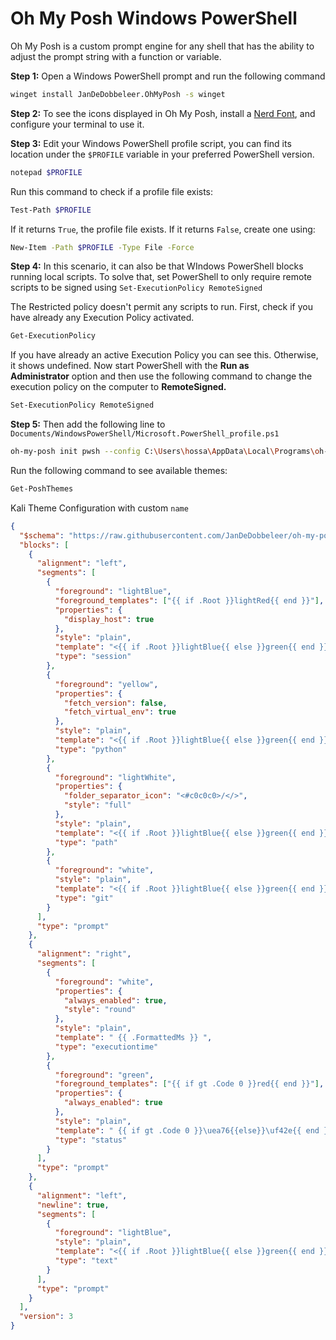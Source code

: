 # Oh My Posh Windows PowerShell

Oh My Posh is a custom prompt engine for any shell that has the ability to adjust the prompt string with a function or variable.

**Step 1:**  Open a Windows PowerShell prompt and run the following command

```bash
winget install JanDeDobbeleer.OhMyPosh -s winget
```

**Step 2:** To see the icons displayed in Oh My Posh, install a [Nerd Font](https://www.nerdfonts.com/), and configure your terminal to use it.

**Step 3:** Edit your Windows PowerShell profile script, you can find its location under the `$PROFILE` variable in your preferred PowerShell version.

```bash
notepad $PROFILE
```

Run this command to check if a profile file exists:

```bash
Test-Path $PROFILE
```

If it returns `True`, the profile file exists. If it returns `False`, create one using:

```bash
New-Item -Path $PROFILE -Type File -Force
```

**Step 4:** In this scenario, it can also be that WIndows PowerShell blocks running local scripts. To solve that, set PowerShell to only require remote scripts to be signed using `Set-ExecutionPolicy RemoteSigned`

The Restricted policy doesn't permit any scripts to run. First, check if you have already any Execution Policy activated.

```bash
Get-ExecutionPolicy
```

If you have already an active Execution Policy you can see this. Otherwise, it shows undefined. Now start PowerShell with the **Run as Administrator** option and then use the following command to change the execution policy on the computer to **RemoteSigned.**

```bash
Set-ExecutionPolicy RemoteSigned
```

**Step 5:** Then add the following line to `Documents/WindowsPowerShell/Microsoft.PowerShell_profile.ps1`

```bash
oh-my-posh init pwsh --config C:\Users\hossa\AppData\Local\Programs\oh-my-posh\themes\kali.omp.json | Invoke-Expression
```

Run the following command to see available themes:

```bash
Get-PoshThemes
```

Kali Theme Configuration with custom `name`

```json
{
  "$schema": "https://raw.githubusercontent.com/JanDeDobbeleer/oh-my-posh/main/themes/schema.json",
  "blocks": [
    {
      "alignment": "left",
      "segments": [
        {
          "foreground": "lightBlue",
          "foreground_templates": ["{{ if .Root }}lightRed{{ end }}"],
          "properties": {
            "display_host": true
          },
          "style": "plain",
          "template": "<{{ if .Root }}lightBlue{{ else }}green{{ end }}>\u250c\u2500\u2500(</>Hossain{{ if .Root }}💀{{ else }}㉿{{ end }}Palin<{{ if .Root }}lightBlue{{ else }}green{{ end }}>)</>",
          "type": "session"
        },
        {
          "foreground": "yellow",
          "properties": {
            "fetch_version": false,
            "fetch_virtual_env": true
          },
          "style": "plain",
          "template": "<{{ if .Root }}lightBlue{{ else }}green{{ end }}>-[</>\ue235 {{ if .Error }}{{ .Error }}{{ else }}{{ if .Venv }}{{ .Venv }}{{ end }}{{ .Full }}{{ end }}<{{ if .Root }}lightBlue{{ else }}green{{ end }}>]</>",
          "type": "python"
        },
        {
          "foreground": "lightWhite",
          "properties": {
            "folder_separator_icon": "<#c0c0c0>/</>",
            "style": "full"
          },
          "style": "plain",
          "template": "<{{ if .Root }}lightBlue{{ else }}green{{ end }}>-[</>{{ .Path }}<{{ if .Root }}lightBlue{{ else }}green{{ end }}>]</>",
          "type": "path"
        },
        {
          "foreground": "white",
          "style": "plain",
          "template": "<{{ if .Root }}lightBlue{{ else }}green{{ end }}>-[</>{{ .HEAD }}<{{ if .Root }}lightBlue{{ else }}green{{ end }}>]</>",
          "type": "git"
        }
      ],
      "type": "prompt"
    },
    {
      "alignment": "right",
      "segments": [
        {
          "foreground": "white",
          "properties": {
            "always_enabled": true,
            "style": "round"
          },
          "style": "plain",
          "template": " {{ .FormattedMs }} ",
          "type": "executiontime"
        },
        {
          "foreground": "green",
          "foreground_templates": ["{{ if gt .Code 0 }}red{{ end }}"],
          "properties": {
            "always_enabled": true
          },
          "style": "plain",
          "template": " {{ if gt .Code 0 }}\uea76{{else}}\uf42e{{ end }} ",
          "type": "status"
        }
      ],
      "type": "prompt"
    },
    {
      "alignment": "left",
      "newline": true,
      "segments": [
        {
          "foreground": "lightBlue",
          "style": "plain",
          "template": "<{{ if .Root }}lightBlue{{ else }}green{{ end }}>\u2514\u2500</>{{ if .Root }}<lightRed>#</>{{ else }}${{ end }} ",
          "type": "text"
        }
      ],
      "type": "prompt"
    }
  ],
  "version": 3
}

```